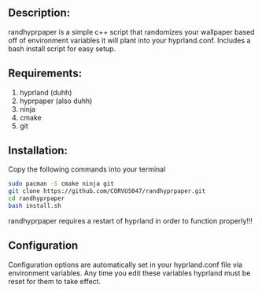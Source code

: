 ## Description:
randhyprpaper is a simple c++ script that randomizes your wallpaper based off of environment variables it will plant into your hyprland.conf. Includes a bash install script for easy setup.

## Requirements:
1. hyprland (duhh)
2. hyprpaper (also duhh)
3. ninja
4. cmake
5. git

## Installation:
Copy the following commands into your terminal
```bash
sudo pacman -S cmake ninja git
git clone https://github.com/CORVUS047/randhyprpaper.git
cd randhyprpaper
bash install.sh
```
randhyprpaper requires a restart of hyprland in order to function properly!!!

## Configuration
Configuration options are automatically set in your hyprland.conf file via environment variables.
Any time you edit these variables hyprland must be reset for them to take effect.
